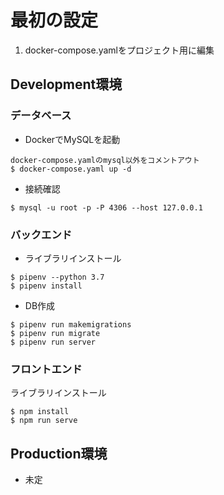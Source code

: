 # 最初の設定
1. docker-compose.yamlをプロジェクト用に編集


## Development環境
### データベース
- DockerでMySQLを起動
```
docker-compose.yamlのmysql以外をコメントアウト
$ docker-compose.yaml up -d
```
- 接続確認
```
$ mysql -u root -p -P 4306 --host 127.0.0.1
```
### バックエンド
- ライブラリインストール
```
$ pipenv --python 3.7
$ pipenv install
```
- DB作成
```
$ pipenv run makemigrations
$ pipenv run migrate
$ pipenv run server
```

### フロントエンド
ライブラリインストール
```
$ npm install
$ npm run serve
```


## Production環境
- 未定
